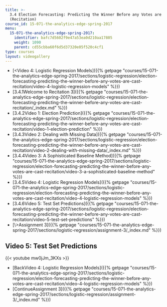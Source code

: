 ```yaml
---
title: >-
  3.4 Election Forecasting: Predicting the Winner Before any Votes are Cast 
  (Recitation)
course_id: 15-071-the-analytics-edge-spring-2017
menu:
  15-071-the-analytics-edge-spring-2017:
    identifier: bafc7d5602f9e47a53ea0d210aa17805
    weight: 1090
    parent: cd55cbba60f6d5d37320e05f520c4cf1
type: courses
layout: videogallery
---
```

*   [<Video 4: Logistic Regression Models]({{% getpage "courses/15-071-the-analytics-edge-spring-2017/sections/logistic-regression/election-forecasting-predicting-the-winner-before-any-votes-are-cast-recitation/video-4-logistic-regression-models" %}})
*   [3.4.1Welcome to Recitation 3]({{% getpage "courses/15-071-the-analytics-edge-spring-2017/sections/logistic-regression/election-forecasting-predicting-the-winner-before-any-votes-are-cast-recitation/_index.md" %}})
*   [3.4.2Video 1: Election Prediction]({{% getpage "courses/15-071-the-analytics-edge-spring-2017/sections/logistic-regression/election-forecasting-predicting-the-winner-before-any-votes-are-cast-recitation/video-1-election-prediction" %}})
*   [3.4.3Video 2: Dealing with Missing Data]({{% getpage "courses/15-071-the-analytics-edge-spring-2017/sections/logistic-regression/election-forecasting-predicting-the-winner-before-any-votes-are-cast-recitation/video-2-dealing-with-missing-data/_index.md" %}})
*   [3.4.4Video 3: A Sophisticated Baseline Method]({{% getpage "courses/15-071-the-analytics-edge-spring-2017/sections/logistic-regression/election-forecasting-predicting-the-winner-before-any-votes-are-cast-recitation/video-3-a-sophisticated-baseline-method" %}})
*   [3.4.5Video 4: Logistic Regression Models]({{% getpage "courses/15-071-the-analytics-edge-spring-2017/sections/logistic-regression/election-forecasting-predicting-the-winner-before-any-votes-are-cast-recitation/video-4-logistic-regression-models" %}})
*   [3.4.6Video 5: Test Set Predictions]({{% getpage "courses/15-071-the-analytics-edge-spring-2017/sections/logistic-regression/election-forecasting-predicting-the-winner-before-any-votes-are-cast-recitation/video-5-test-set-predictions" %}})
*   [\\>Assignment 3]({{% getpage "courses/15-071-the-analytics-edge-spring-2017/sections/logistic-regression/assignment-3/_index.md" %}})

Video 5: Test Set Predictions
-----------------------------

{{< youtube mw0jJm\_3KXs >}}

*   [BackVideo 4: Logistic Regression Models]({{% getpage "courses/15-071-the-analytics-edge-spring-2017/sections/logistic-regression/election-forecasting-predicting-the-winner-before-any-votes-are-cast-recitation/video-4-logistic-regression-models" %}})
*   [ContinueAssignment 3]({{% getpage "courses/15-071-the-analytics-edge-spring-2017/sections/logistic-regression/assignment-3/_index.md" %}})